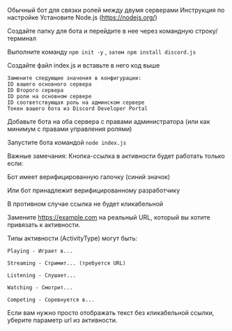 Обычный бот для связки ролей между двумя серверами
Инструкция по настройке
Установите Node.js (https://nodejs.org/)

Создайте папку для бота и перейдите в нее через командную строку/терминал

Выполните команду ```npm init -y``` , ```затем npm install discord.js```

Создайте файл index.js и вставьте в него код выше

```
Замените следующие значения в конфигурации:
ID вашего основного сервера
ID Второго сервера
ID роли на основном сервере
ID соответствующая роль на админском сервере
Токен вашего бота из Discord Developer Portal
```

Добавьте бота на оба сервера с правами администратора (или как минимум с правами управления ролями)

Запустите бота командой ```node index.js```

Важные замечания:
Кнопка-ссылка в активности будет работать только если:

Бот имеет верифицированную галочку (синий значок)

Или бот принадлежит верифицированному разработчику

В противном случае ссылка не будет кликабельной

Замените https://example.com на реальный URL, который вы хотите привязать к активности.

Типы активности (ActivityType) могут быть:
```
Playing - Играет в...

Streaming - Стримит... (требуется URL)

Listening - Слушает...

Watching - Смотрит...

Competing - Соревнуется в...
```
Если вам нужно просто отображать текст без кликабельной ссылки, уберите параметр url из активности.
